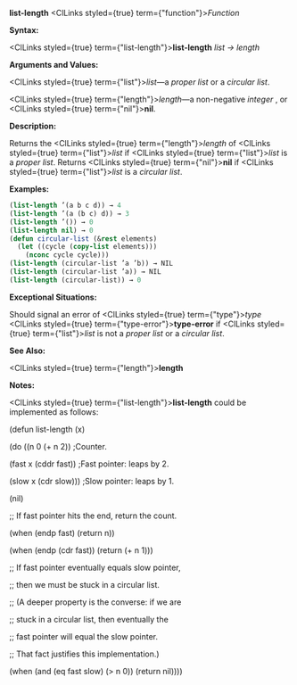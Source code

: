 **list-length** <ClLinks styled={true} term={"function"}><i>Function</i></ClLinks> 



**Syntax:** 



<ClLinks styled={true} term={"list-length"}><b>list-length</b></ClLinks> *list → length* 



**Arguments and Values:** 



<ClLinks styled={true} term={"list"}><i>list</i></ClLinks>—a *proper list* or a *circular list*. 



<ClLinks styled={true} term={"length"}><i>length</i></ClLinks>—a non-negative *integer* , or <ClLinks styled={true} term={"nil"}><b>nil</b></ClLinks>. 



**Description:** 



Returns the <ClLinks styled={true} term={"length"}><i>length</i></ClLinks> of <ClLinks styled={true} term={"list"}><i>list</i></ClLinks> if <ClLinks styled={true} term={"list"}><i>list</i></ClLinks> is a *proper list*. Returns <ClLinks styled={true} term={"nil"}><b>nil</b></ClLinks> if <ClLinks styled={true} term={"list"}><i>list</i></ClLinks> is a *circular list*. 



**Examples:**
```lisp
(list-length ’(a b c d)) → 4 
(list-length ’(a (b c) d)) → 3 
(list-length ’()) → 0 
(list-length nil) → 0 
(defun circular-list (&rest elements) 
  (let ((cycle (copy-list elements))) 
    (nconc cycle cycle))) 
(list-length (circular-list ’a ’b)) → NIL 
(list-length (circular-list ’a)) → NIL 
(list-length (circular-list)) → 0 
```
**Exceptional Situations:** 



Should signal an error of <ClLinks styled={true} term={"type"}><i>type</i></ClLinks> <ClLinks styled={true} term={"type-error"}><b>type-error</b></ClLinks> if <ClLinks styled={true} term={"list"}><i>list</i></ClLinks> is not a *proper list* or a *circular list*. 



**See Also:** 



<ClLinks styled={true} term={"length"}><b>length</b></ClLinks> 



**Notes:** 



<ClLinks styled={true} term={"list-length"}><b>list-length</b></ClLinks> could be implemented as follows: 



(defun list-length (x) 



(do ((n 0 (+ n 2)) ;Counter. 



(fast x (cddr fast)) ;Fast pointer: leaps by 2. 







 



 



(slow x (cdr slow))) ;Slow pointer: leaps by 1. 



(nil) 



;; If fast pointer hits the end, return the count. 



(when (endp fast) (return n)) 



(when (endp (cdr fast)) (return (+ n 1))) 



;; If fast pointer eventually equals slow pointer, 



;; then we must be stuck in a circular list. 



;; (A deeper property is the converse: if we are 



;; stuck in a circular list, then eventually the 



;; fast pointer will equal the slow pointer. 



;; That fact justifies this implementation.) 



(when (and (eq fast slow) (&gt; n 0)) (return nil)))) 



